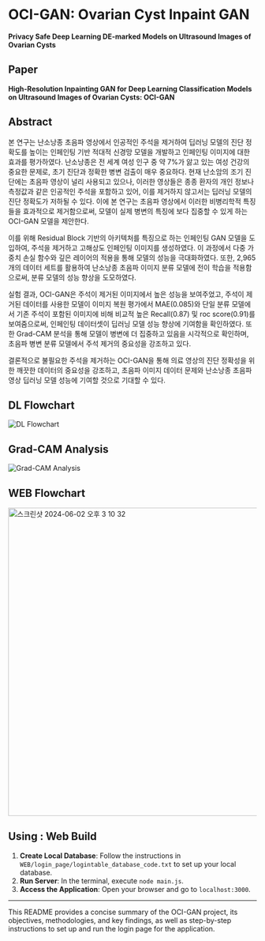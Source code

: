 # OCI-GAN: Ovarian Cyst Inpaint GAN
**Privacy Safe Deep Learning DE-marked Models on Ultrasound Images of Ovarian Cysts**

## Paper
**High-Resolution Inpainting GAN for Deep Learning Classification Models on Ultrasound Images of Ovarian Cysts: OCI-GAN**

## Abstract
본 연구는 난소낭종 초음파 영상에서 인공적인 주석을 제거하여 딥러닝 모델의 진단 정확도를 높이는 인페인팅 기반 적대적 신경망 모델을 개발하고 인페인팅 이미지에 대한 효과를 평가하였다. 난소낭종은 전 세계 여성 인구 중 약 7%가 앓고 있는 여성 건강의 중요한 문제로, 초기 진단과 정확한 병변 검출이 매우 중요하다. 현재 난소암의 조기 진단에는 초음파 영상이 널리 사용되고 있으나, 이러한 영상들은 종종 환자의 개인 정보나 측정값과 같은 인공적인 주석을 포함하고 있어, 이를 제거하지 않고서는 딥러닝 모델의 진단 정확도가 저하될 수 있다. 이에 본 연구는 초음파 영상에서 이러한 비병리학적 특징들을 효과적으로 제거함으로써, 모델이 실제 병변의 특징에 보다 집중할 수 있게 하는 OCI-GAN 모델을 제안한다.

이를 위해 Residual Block 기반의 아키텍처를 특징으로 하는 인페인팅 GAN 모델을 도입하여, 주석을 제거하고 고해상도 인페인팅 이미지를 생성하였다. 이 과정에서 다중 가중치 손실 함수와 깊은 레이어의 적용을 통해 모델의 성능을 극대화하였다. 또한, 2,965개의 데이터 세트를 활용하여 난소낭종 초음파 이미지 분류 모델에 전이 학습을 적용함으로써, 분류 모델의 성능 향상을 도모하였다.

실험 결과, OCI-GAN은 주석이 제거된 이미지에서 높은 성능을 보여주었고, 주석이 제거된 데이터를 사용한 모델이 이미지 복원 평가에서 MAE(0.085)와 단일 분류 모델에서 기존 주석이 포함된 이미지에 비해 비교적 높은 Recall(0.87) 및 roc score(0.91)를 보여줌으로써, 인페인팅 데이터셋이 딥러닝 모델 성능 향상에 기여함을 확인하였다. 또한 Grad-CAM 분석을 통해 모델이 병변에 더 집중하고 있음을 시각적으로 확인하며, 초음파 병변 분류 모델에서 주석 제거의 중요성을 강조하고 있다.

결론적으로 불필요한 주석을 제거하는 OCI-GAN을 통해 의료 영상의 진단 정확성을 위한 깨끗한 데이터의 중요성을 강조하고, 초음파 이미지 데이터 문제와 난소낭종 초음파 영상 딥러닝 모델 성능에 기여할 것으로 기대할 수 있다.

## DL Flowchart
![DL Flowchart](https://github.com/dablro12/HUFS-BME-AI-WEB/assets/54443308/2fd63288-2259-4a81-957d-4e0d71289217)

## Grad-CAM Analysis
![Grad-CAM Analysis](https://github.com/dablro12/HUFS-BME-AI-WEB/assets/54443308/9c574eb7-01c8-405b-bb14-49945051aa9c)

## WEB Flowchart
<img width="624" alt="스크린샷 2024-06-02 오후 3 10 32" src="https://github.com/dablro12/HUFS-BME-AI-WEB/assets/134537573/102420d9-2c4f-4b7b-ae9e-6d55514d849c">

## Using : Web Build

1. **Create Local Database**: Follow the instructions in `WEB/login_page/logintable_database_code.txt` to set up your local database.
2. **Run Server**: In the terminal, execute `node main.js`.
3. **Access the Application**: Open your browser and go to `localhost:3000`.

---
This README provides a concise summary of the OCI-GAN project, its objectives, methodologies, and key findings, as well as step-by-step instructions to set up and run the login page for the application.
